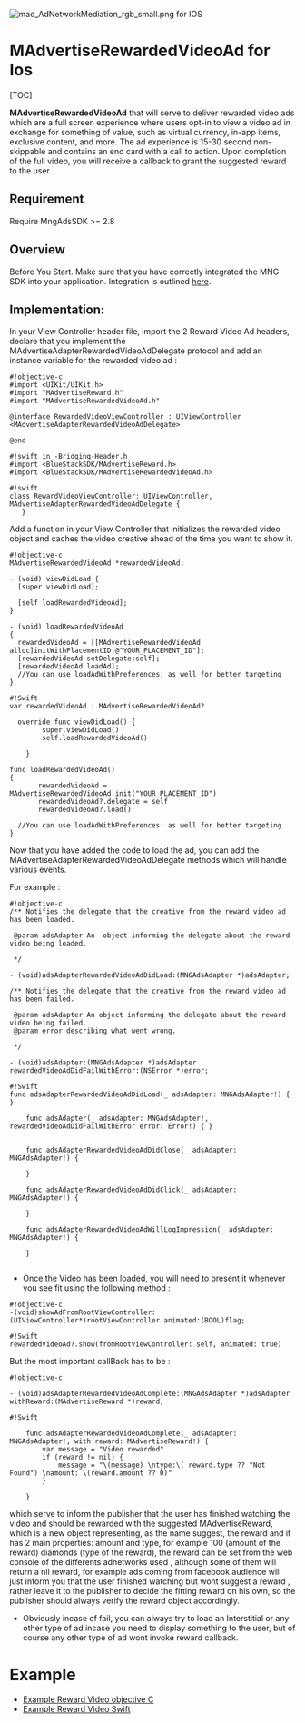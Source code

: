 ![mad_AdNetworkMediation_rgb_small.png](https://bitbucket.org/repo/GyRXRR/images/3981639300-mad_AdNetworkMediation_rgb_small.png) for IOS

# MAdvertiseRewardedVideoAd for Ios

[TOC]

**MAdvertiseRewardedVideoAd** that will serve to deliver rewarded video ads which are a full screen experience where users opt-in to view a video ad in exchange for something of value, such as virtual currency, in-app items, exclusive content, and more. The ad experience is 15-30 second non-skippable and contains an end card with a call to action. Upon completion of the full video, you will receive a callback to grant the suggested reward to the user.

## Requirement

Require MngAdsSDK >= 2.8

## Overview
Before You Start. Make sure that you have correctly integrated the MNG SDK into your application. Integration is outlined [here](https://bitbucket.org/mngcorp/mngads-demo-ios/wiki/setup).


## Implementation:

In your View Controller header file, import the 2 Reward Video Ad headers, declare that you implement the MAdvertiseAdapterRewardedVideoAdDelegate protocol and add an instance variable for the rewarded video ad :

```
#!objective-c
#import <UIKit/UIKit.h>
#import "MAdvertiseReward.h"
#import "MAdvertiseRewardedVideoAd.h"

@interface RewardedVideoViewController : UIViewController <MAdvertiseAdapterRewardedVideoAdDelegate>

@end
```

```
#!swift in -Bridging-Header.h
#import <BlueStackSDK/MAdvertiseReward.h>
#import <BlueStackSDK/MAdvertiseRewardedVideoAd.h>

```

```
#!swift 
class RewardVideoViewController: UIViewController, MAdvertiseAdapterRewardedVideoAdDelegate {
   }

```



Add a function in your View Controller that initializes the rewarded video object and caches the video creative ahead of the time you want to show it.

```
#!objective-c
MAdvertiseRewardedVideoAd *rewardedVideoAd;

- (void) viewDidLoad {
  [super viewDidLoad];

  [self loadRewardedVideoAd];
}

- (void) loadRewardedVideoAd
{
  rewardedVideoAd = [[MAdvertiseRewardedVideoAd alloc]initWithPlacementID:@"YOUR_PLACEMENT_ID"];
  [rewardedVideoAd setDelegate:self];
  [rewardedVideoAd loadAd];
  //You can use loadAdWithPreferences: as well for better targeting
}

```
```
#!Swift
var rewardedVideoAd : MAdvertiseRewardedVideoAd?

  override func viewDidLoad() {
        super.viewDidLoad()
        self.loadRewardedVideoAd()

    }

func loadRewardedVideoAd()
{
       rewardedVideoAd = MAdvertiseRewardedVideoAd.init("YOUR_PLACEMENT_ID")
       rewardedVideoAd?.delegate = self
       rewardedVideoAd?.load()

  //You can use loadAdWithPreferences: as well for better targeting
}

```

Now that you have added the code to load the ad, you can add the MAdvertiseAdapterRewardedVideoAdDelegate methods which will handle various events.

For example :

```
#!objective-c
/** Notifies the delegate that the creative from the reward video ad has been loaded.

 @param adsAdapter An  object informing the delegate about the reward video being loaded.

 */

- (void)adsAdapterRewardedVideoAdDidLoad:(MNGAdsAdapter *)adsAdapter;

/** Notifies the delegate that the creative from the reward video ad has been failed.

 @param adsAdapter An object informing the delegate about the reward video being failed.
 @param error describing what went wrong.

 */

- (void)adsAdapter:(MNGAdsAdapter *)adsAdapter rewardedVideoAdDidFailWithError:(NSError *)error;
```


```
#!Swift
func adsAdapterRewardedVideoAdDidLoad(_ adsAdapter: MNGAdsAdapter!) { }
    
    func adsAdapter(_ adsAdapter: MNGAdsAdapter!, rewardedVideoAdDidFailWithError error: Error!) { }
    

    func adsAdapterRewardedVideoAdDidClose(_ adsAdapter: MNGAdsAdapter!) {
        
    }
    
    func adsAdapterRewardedVideoAdDidClick(_ adsAdapter: MNGAdsAdapter!) {
        
    }
    
    func adsAdapterRewardedVideoAdWillLogImpression(_ adsAdapter: MNGAdsAdapter!) {
        
    }
    
```


- Once the Video has been loaded, you will need to present it whenever you see fit using the following method :

```
#!objective-c
-(void)showAdFromRootViewController:(UIViewController*)rootViewController animated:(BOOL)flag;
```

```
#!Swift
rewardedVideoAd?.show(fromRootViewController: self, animated: true)
```


But the most important callBack has to be :

```
#!objective-c

- (void)adsAdapterRewardedVideoAdComplete:(MNGAdsAdapter *)adsAdapter withReward:(MAdvertiseReward *)reward;

```
```
#!Swift

    func adsAdapterRewardedVideoAdComplete(_ adsAdapter: MNGAdsAdapter!, with reward: MAdvertiseReward!) {
        var message = "Video rewarded"
        if (reward != nil) {
            message = "\(message) \ntype:\( reward.type ?? "Not Found") \namount: \(reward.amount ?? 0)"
        }
         
    }

```


which serve to inform the publisher that the user has finished watching the video and should be rewarded with the suggested MAdvertiseReward, which is a new object representing, as the name suggest, the reward and it has 2 main properties: amount and type, for example 100 (amount of the reward) diamonds (type of the reward),
the reward can be set from the web console of the differents adnetworks used , although some of them will return a nil reward, for example ads coming from facebook audience will just inform you that the user finished watching but wont suggest a reward , rather leave it to the publisher to decide the fitting reward on his own, so the publisher should always verify the reward object accordingly.

- Obviously incase of fail, you can always try to load an Interstitial or any other type of ad incase you need to display something to the user, but of course any other type of ad wont invoke reward callback.


# Example

 - [Example Reward Video objective C]
 - [Example Reward Video Swift]


 [Example Reward Video objective C]:https://bitbucket.org/mngcorp/mngads-demo-ios/src/master/Demo/MNG-Ads-SDK/RewardVideoViewController.m
 [Example Reward Video Swift ]:https://bitbucket.org/mngcorp/mngads-demo-ios/src/master/DemoSwift/DemoSwift/RewardVideoViewController.swift